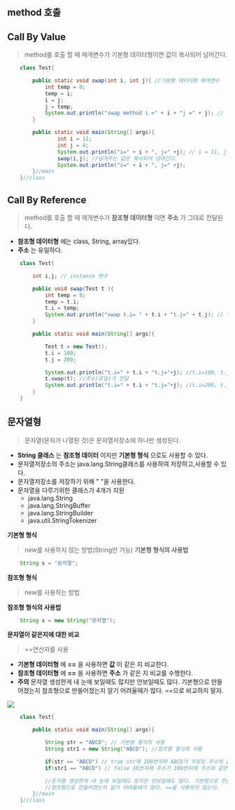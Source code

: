 ## method 호출

## Call By Value
> method를 호출 할 때 매개변수가 기본형 데이터형이면 값이 복사되어 넘어간다.

```java
    class Test{

        public static void swap(int i, int j){ //기본형 데이터형 매개변수
            int temp = 0;
            temp = i;
            i = j;
            j = temp;
            System.out.println("swap method i =" + i + "j =" + j); //
        }

        public static void main(String[] args){
                int i = 11;
                int j = 4;
                System.out.println("i=" + i + ", j=" +j); // i = 11, j = 4
                swap(i,j); //넘겨주는 값은 복사되어 넘어간다.
                System.out.println("i=" + i + ", j=" +j);
        }//main
    }//class
```

## Call By Reference
> method를 호출 할 때 매개변수가 **참조형 데이터형** 이면 **주소** 가 그대로 전달된다.
 
- **참조형 데이터형** 에는 class, String, array있다.
- **주소** 는 유일하다.

```java
    class Test{

        int i,j; // instance 변수

        public void swap(Test t ){
            int temp = 0;
            temp = t.i;
            t.i = temp;
            System.out.println("swap t.i= " + t.i + "t.j=" + t.j); // t.i=200 t.j=100
        }

        public static void main(String[] args){

            Test t = new Test();
            t.i = 100;
            t.j = 200;

            System.out.println("t.i=" + t.i + "t.j="+j); //t.i=100, t.j=200
            t.swap(t); //주소(유일)가 전달
            System.out.println("t.i=" + t.i + "t.j="+j); //t.i=200, t.j=100
        }
    }
```

## 문자열형
> 문자열(문자가 나열된 것)은 문자열저장소에 하나만 생성된다.

- **String 클래스** 는 **참조형 데이터** 이지만 **기본형 형식** 으로도 사용할 수 있다.
- 문자열저장소의 주소는 java.lang.String클래스를 사용하여 저장하고,사용할 수 있다.
- 문자열저장소를 저장하기 위해 " "을 사용한다.
- 문자열을 다루기위한 클래스가 4개가 지원
  - java.lang.String
  - java.lang.StringBuffer
  - java.lang.StringBuilder
  - java.util.StringTokenizer

**기본형 형식**
> new를 사용하지 않는 방법(String만 가능)
**기본형 형식의 사용법**
```java
    String s = "문자열";
```

**참조형 형식**
> new를 사용하는 방법

**참조형 형식의 사용법**
```java
    String s = new String("문자열");
```
**문자열이 같은지에 대한 비교**
> ==연산자를 사용
- **기본형 데이터형** 에 **==** 을 사용하면 **값** 이 같은 지 비교한다.
- **참조형 데이터형** 에 **==** 을 사용하면 **주소** 가 같은 지 비교를 수행한다.
- **주의** 문자열 생성한게 내 눈에 보일때도 많지만 안보일때도 많다. 기본형으로 만들어졌는지 참조형으로 만들어졌는지 알기 어려울때가 많다. ==으로 비교하지 말자.

<img src="https://user-images.githubusercontent.com/69107255/98103102-d8db8880-1ed7-11eb-8280-94807c80b0e7.JPG">

```java
    class Test{

        public static void main(String[] args){

            String str = "ABCD"; // 기본형 형식의 사용
            String str1 = new String("ABCD"); //참조형 형식의 사용

            if(str == "ABCD") // true str에 100번지와 ABCD가 저장된 주소의 값이 같은지
            if(str1 == "ABCD") // false 10번지에 주소가 100번지에 주소와 같은지

            //문자열 생성한게 내 눈에 보일때도 많지만 안보일때도 많다. 기본형으로 만들어졌는지
            //참조형으로 만들어졌는지 알기 어려울때가 많다. ==을 사용하지 않는다.
        }//main
    }//class
```